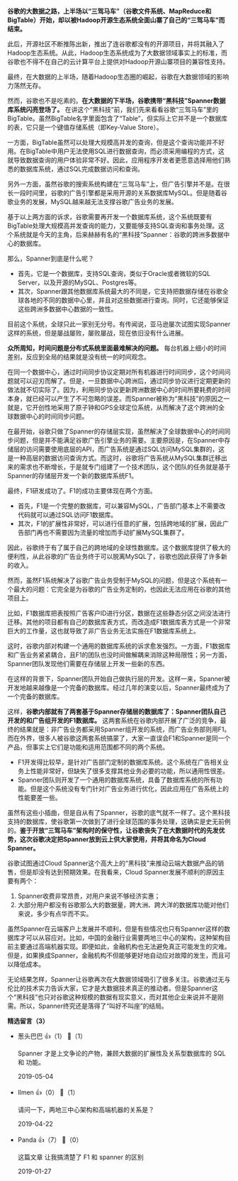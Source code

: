 **谷歌的大数据之路，上半场以“三驾马车”（谷歌文件系统、MapReduce和BigTable）开始，却以被Hadoop开源生态系统全面山寨了自己的“三驾马车”而结束。**

此后，开源社区不断推陈出新，推出了连谷歌都没有的开源项目，并将其融入了Hadoop生态系统。从此，Hadoop生态系统成为了大数据领域事实上的标准，而谷歌也不得不在自己的云计算平台上提供对Hadoop开源山寨项目的兼容性支持。

最终，在大数据的上半场，随着Hadoop生态圈的崛起，谷歌在大数据领域的影响力荡然无存。

然而，谷歌也不是吃素的。**在大数据的下半场，谷歌携带“黑科技”Spanner数据库系统闪亮登场了。** 在讲这个“黑科技”前，我们先来看看谷歌“三驾马车”里的BigTable。虽然BigTable名字里面包含了“Table”，但实际上它并不是一个数据库的表，它只是一个键值存储系统（即Key-Value Store）。

一方面，BigTable虽然可以处理大规模高并发的查询，但是这个查询功能并不好用。在BigTable中用户无法使用SQL进行数据查询，而必须采用编程的方式，这就导致数据查询的用户体验非常不好。因此，应用程序开发者更愿意选择用他们熟悉的数据库系统，通过SQL完成数据访问和查询。

另外一方面，虽然谷歌的搜索系统构建在“三驾马车”上，但广告引擎并不是。在很长一段时间里，谷歌的广告引擎都是采用开源的关系数据库MySQL。但是随着谷歌业务的发展，MySQL越来越无法支撑谷歌广告业务的发展。

基于以上两方面的诉求，谷歌需要再开发一个数据库系统，这个系统既要有BigTable处理大规模高并发查询的能力，又要能够支持SQL查询和事务处理。这个系统就是今天的主角，后来赫赫有名的“黑科技”Spanner：谷歌的跨洲多数据中心的数据库。

那么，Spanner到底是什么呢？

- 首先，它是一个数据库，支持SQL查询，类似于Oracle或者微软的SQL Server，以及开源的MySQL、Postgres等。
- 其次，Spanner跟其他数据库系统最大的不同是，它支持把数据存储在谷歌全球各地的不同的数据中心里，并且对这些数据进行查询。同时，它还能够保证这些跨洲多数据中心数据的一致性。

目前这个系统，全球只此一家别无分号。有传闻说，亚马逊屡次试图实现Spanner这样的系统，但是屡战屡败，屡败屡战，现在依旧没有什么进展。

**众所周知，时间问题是分布式系统里面最难解决的问题。** 每台机器上细小的时间差别，反应到全局的结果就是没有统一的时间观念。

在同一个数据中心，通过时间同步协议定期对所有机器进行时间同步，这个时间问题就可以迎刃而解了。但是，一旦数据中心跨洲后，通过同步协议进行定期更新的做法就不切实际了。因为，利用同步协议更新跨洲数据中心的时间所要耗费的时间本身，就已经可以产生了不可忽略的误差。而Spanner被称为“黑科技”的原因之一就是，它开创性地采用了原子钟和GPS全球定位系统，从而解决了这个跨洲的全球数据中心的时间同步问题。

在最开始，谷歌只做了Spanner的存储层实现，虽然解决了全球数据中心的时间同步问题，但是并不能满足谷歌广告引擎业务的需要。主要原因是，在Spanner中存储层的访问需要使用底层的API，而广告系统是通过SQL访问MySQL集群的，这是一种高层的数据访问查询方式。而这时，谷歌将广告系统从MySQL集群迁移出来的需求也不断增长，于是就专门组建了一个技术团队，这个团队的任务就是基于Spanner的存储层开发一个新的数据库系统F1。

最终，F1研发成功了。F1的成功主要体现在两个方面。

- 首先，F1是一个完整的数据库，可以兼容MySQL，广告部门基本上不需要改代码就可以通过SQL访问F1数据库。
- 其次，F1的扩展性非常好，可以进行任意的扩展，包括跨地域的扩展，因此广告部门再也不需要因为流量的增加而手动扩展MySQL集群了。

因此，谷歌终于有了属于自己的跨地域的全球性数据库。这个数据库提供了极大的便利性，从此谷歌的广告业务终于可以脱离MySQL了，谷歌也因此获得了许多新的收入。

然而，虽然F1系统解决了谷歌广告业务受制于MySQL的问题，但是这个系统有一个最大的问题：它完全是为谷歌的广告业务定制的，也因此无法应用在谷歌的其他项目上。

比如，F1数据库把表按照广告客户ID进行分区，数据在这些静态分区之间没法进行迁移。其他的项目都有自己的数据库表方式，而改造成F1数据库表方式是一个非常巨大的工作量，这也就导致了非广告业务无法实施在F1数据库系统上。

这时，谷歌内部对构建一个通用的数据库系统的诉求愈发强烈。一方面，F1数据库和广告业务紧紧耦合，且F1的团队也没时间做解耦来消除这种局限性；另一方面，Spanner团队发现他们需要在存储层上开发一些新的东西。

在这样的背景下，Spanner团队开始自己做执行层的开发。这样一来，Spanner被开发地越来越像是一个完备的数据库。经过几年的演变以后，Spanner最终成为了一个完备的数据库。

这样，**谷歌内部就有了两套基于Spanner存储层的数据库了：Spanner团队自己开发的和广告组开发的F1数据库。** 这两套系统在谷歌内部开展了广泛的竞争，最终的结果就是：非广告业务都采用Spanner组开发的系统，而广告业务部则用F1。而在外界，很多人被谷歌这两套系统搞蒙了，大家一直误会F1和Spanner是同一个产品，但事实上它们是功能和适用范围都不同的两个系统。

- F1开发得比较早，是针对广告部门定制的数据库系统。这个系统在广告相关业务上性能非常好，但缺失了很多支撑其他业务必要的功能，所以通用性很差。
- Spanner团队则开发了一个通用的数据库系统，具备了数据库系统的所有功能。但是这个系统没有专门针对广告业务进行优化，因此应用在广告系统上的性能要差一些。

虽然有这些小插曲，但是自从有了Spanner，谷歌的底气就不一样了。这个黑科技支持的数据库，使谷歌第一次做到了进行全球范围的事务处理，这确实是史无前例的。**鉴于开放“三驾马车”架构时的保守性，让谷歌丧失了在大数据时代的先发优势，这次谷歌决定把Spanner放到云上供大家使用，并将其命名为Cloud Spanner。**

谷歌试图通过Cloud Spanner这个高大上的“黑科技”来推动云端大数据产品的销售，但是却没有达到预期效果。在我看来，Cloud Spanner发展不顺利的原因主要有两个：

1. Spanner收费非常昂贵，对用户来说不够经济实惠；
2. 大部分用户都没有谷歌那么大的数据量，跨大洲、跨大洋的数据库功能对他们来说，多少有点华而不实。

虽然Spanner在云端客户上发展并不顺利，但是有些情况也只有Spanner这样的数据库才可以从容应对。比如，中国的金融行业需要两地三中心的架构，这种架构目前主要通过高端机器实现。即便如此，金融机构也无法避免真正可能发生的灾难。但是，如果换成Spanner，金融机构不但能够更好地自动应对故障的发生，而且可以降低成本。

无论结果怎样，Spanner让谷歌再次在大数据领域吸引了很多关注。谷歌通过无与伦比的技术实力告诉大家，它才是大数据技术真正的推动者。但是Spanner这个“黑科技”也只对谷歌这种规模的数据有现实意义，而对其他企业来说并不是刚需。所以，Spanner终究还是落得了“叫好不叫座”的结局。
<div><strong>精选留言（3）</strong></div><ul>
<li><span>葱头巴巴</span> 👍（1） 💬（1）<p>Spanner 才是上文争论的产物，兼顾大数据的扩展性及关系型数据库的 SQL 和 功能。</p>2019-05-04</li><br/><li><span>Ilmen</span> 👍（0） 💬（1）<p>请问一下，两地三中心架构和高端机器的关系是？</p>2019-04-22</li><br/><li><span>Panda</span> 👍（7） 💬（0）<p>这篇文章 让我搞清楚了 F1 和 spanner 的区别</p>2019-01-27</li><br/>
</ul>